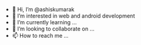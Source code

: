 - 👋 Hi, I’m @ashiskumarak
- 👀 I’m interested in web and android development
- 🌱 I’m currently learning ...
- 💞️ I’m looking to collaborate on ...
- 📫 How to reach me ...

<!---
ashiskumarak/ashiskumarak is a ✨ special ✨ repository because its `README.md` (this file) appears on your GitHub profile.
You can click the Preview link to take a look at your changes.
--->
